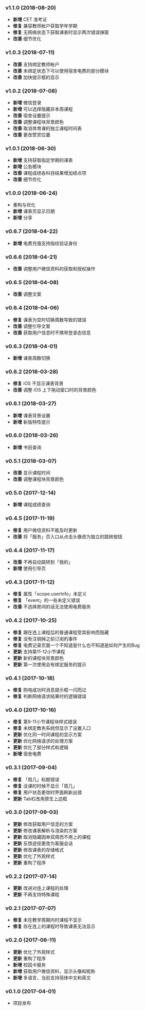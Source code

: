 ### v1.1.0 (2018-08-20)

- **新增** CET 准考证
- **修复** 兼容教师帐户获取学年学期
- **修复** 无网络状态下获取课表时显示两次错误弹窗
- **改善** 细节优化

### v1.0.3 (2018-07-11)

- **改善** 支持绑定教师帐户
- **改善** 未绑定状态下可以使用宿舍电费的部分模块
- **改善** 加快提示框的显示

### v1.0.2 (2018-07-08)

- **新增** 微信登录
- **新增** 可以选择隐藏非本周课程
- **改善** 宿舍设置提示
- **改善** 调整课程块背景颜色
- **改善** 取消体育课的独立课程时间表
- **改善** 更改赞赏位置

### v1.0.1 (2018-06-30)

- **新增** 支持获取指定学期的课表
- **新增** 公告模块
- **改善** 课程成绩各科目结果增加绩点项
- **改善** 细节优化

### v1.0.0 (2018-06-24)

- 重构与优化
- **新增** 课表页显示日期
- **新增** 分享

### v0.6.7 (2018-04-22)

- **新增** 电费充值支持指纹验证身份

### v0.6.6 (2018-04-21)

- **改善** 调整用户微信资料的获取和授权操作

### v0.6.5 (2018-04-08)

- **改善** 调整文案

### v0.6.4 (2018-04-06)

- **修复** 课表为空时切换周数导致的错误
- **改善** 调整引导文案
- **改善** 获取用户信息时不携带登录态信息

### v0.6.3 (2018-04-01)

- **新增** 课表周数切换

### v0.6.2 (2018-03-28)

- **修复** iOS 不显示课表背景
- **改善** 调整 iOS 上下拖动窗口时的背景颜色

### v0.6.1 (2018-03-27)

- **新增** 课表背景设置
- **新增** 新版特性提示

### v0.6.0 (2018-03-26)

- **新增** 书目查询

### v0.5.1 (2018-03-07)

- **改善** 显示课程时间
- **改善** 调整课程块背景颜色

### v0.5.0 (2017-12-14)

- **新增** 课程成绩查询

### v0.4.5 (2017-11-19)

- **修复** 用户微信资料不能及时更新
- **改善** 将「服务」页入口从点击头像改为独立的跳转按钮

### v0.4.4 (2017-11-17)

- **改善** 不再自动跳转到「我的」
- **新增** 使用引导页

### v0.4.3 (2017-11-12)

- **修复** 属性「scope.userInfo」未定义
- **修复** 「event」的一些未定义错误
- **改善** 不选择房间的话无法使用电费服务

### v0.4.2 (2017-10-25)

- **修复** 跟在连上课程后的普通课程受其影响而隐藏
- **修复** 没有注销掉之前订阅的事件
- **修复** 电费记录页面一个不知道是什么也不知道是如何产生的Bug
- **更新** 支持第11-12小节课程
- **更新** 新的课程块背景颜色
- **更新** 第一次使用会有绑定服务的提示

### v0.4.1 (2017-10-18)

- **修复** 购电成功时消息提示框一闪而过
- **修复** 判断网络请求结果时的逻辑错误

### v0.4.0 (2017-10-16)

- **修复** 第9-11小节课程块样式错误
- **修复** 未绑定教务系统但显示了设置入口
- **更新** 优化同一时间课程的显示方案
- **更新** 优化网络请求的处理方案
- **更新** 优化了部分样式和逻辑
- **新增** 宿舍电费

### v0.3.1 (2017-09-04)

- **修复** 「周几」标题错误
- **修复** 没课的时候不显示「周几」
- **修复** 用户状态更改时界面刷新出错
- **更新** Tab栏改用原生上边框

### v0.3.0 (2017-09-03)

- **更新** 修改获取用户信息的方案
- **更新** 修改课表解析与渲染的方案
- **更新** 取消隐藏因单双周而不用上的课程
- **更新** 反馈途径更改为客服会话
- **更新** 修改课表的存储格式
- **更新** 优化了外观样式
- **更新** 重构了程序

### v0.2.2 (2017-07-14)

- **更新** 改进对连上课程的处理
- **更新** 不再支持特殊课程

### v0.2.1 (2017-07-07)

- **修复** 未在教学周期内时课程不显示
- **修复** 存在连上的课程时导致课表无法显示

### v0.2.0 (2017-06-11)

- **更新** 优化了外观样式
- **更新** 重构了程序
- **新增** 校园卡服务
- **新增** 获取用户微信资料，显示头像和昵称
- **新增** 多语言，当前支持简体中文和英文

### v0.1.0 (2017-04-01)

- 项目发布